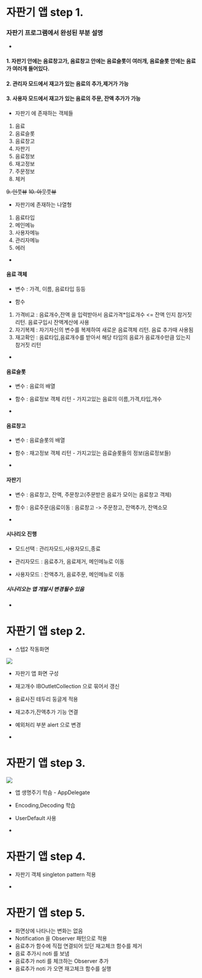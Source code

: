 # 자판기 앱 step 1.

### 자판기 프로그램에서 완성된 부분 설명
-

#### 1. 자판기 안에는 음료창고가, 음료창고 안에는 음료슬롯이 여러개, 음료슬롯 안에는 음료가 여러개 들어있다.
#### 2. 관리자 모드에서 재고가 있는 음료의 추가,제거가 가능
#### 3. 사용자 모드에서 재고가 있는 음료의 주문, 잔액 추가가 가능

- 자판기 에 존재하는 객체들

1. 음료
2. 음료슬롯
3. 음료창고
4. 자판기
5. 음료정보
6. 재고정보
7. 주문정보
8. 체커

~~9. 인풋뷰~~
~~10. 아웃풋뷰~~

- 자판기에 존재하는 나열형

1. 음료타입
2. 메인메뉴
3. 사용자메뉴
4. 관리자메뉴
5. 에러

-

#### 음료 객체

- 변수 : 가격, 이름, 음료타입 등등

- 함수

1. 가격비교 : 음료개수,잔액 을 입력받아서 음료가격*임료개수 <= 잔액 인지 참거짓 리턴. 음료구입시 잔액계산에 사용
2. 자기복제 : 자기자신의 변수를 복제하여 새로운 음료객체 리턴. 음료 추가때 사용됨
3. 재고확인 : 음료타입,음료개수를 받아서 해당 타임의 음료가 음료개수만큼 있는지 참거짓 리턴

-

#### 음료슬롯

- 변수 : 음료의 배열
- 함수 : 음료정보 객체 리턴 - 가지고있는 음료의 이름,가격,타입,개수

-

#### 음료창고

- 변수 : 음료슬롯의 배열

- 함수 : 재고정보 객체 리턴 - 가지고있는 음료슬롯들의 정보(음료정보들)

-

#### 자판기 

- 변수 : 음료창고, 잔액, 주문창고(주문받은 음료가 모이는 음료창고 객체)

- 함수 : 음료주문(음료이동 : 음료창고 -> 주문창고, 잔액추가, 잔액소모

-

#### 시나리오 진행

- 모드선택 : 관리자모드,사용자모드,종료

- 관리자모드 : 음료추가, 음료제거, 메인메뉴로 이동
- 사용자모드 : 잔액추가, 음료주문, 메인메뉴로 이동

##### 시나리오는 앱 개발시 변경될수 있음

-

# 자판기 앱 step 2.

- 스텝2 작동화면 

![](VendingmachineApp_step2_20180920.gif)

- 자판기 앱 화면 구성
- 재고개수 IBOutletCollection 으로 묶어서 갱신
- 음료사진 테두리 둥글게 적용
- 재고추가,잔액추가 기능 연결
- 예외처리 부분 alert 으로 변경

-

# 자판기 앱 step 3.

![](VendingmachineApp_step3_running.gif)

- 앱 생명주기 학슴 - AppDelegate
- Encoding,Decoding 학습
- UserDefault 사용

-

# 자판기 앱 step 4.

- 자판기 객체 singleton pattern 적용

-

# 자판기 앱 step 5.

- 화면상에 나타나는 변화는 없음
- Notification 을 Observer 패턴으로 적용
- 음료추가 함수에 직접 연결되어 있던 재고체크 함수를 제거
- 음료 추가시 noti 를 보냄
- 음료추가 noti 를 체크하는 Observer 추가
- 음료추가 noti 가 오면 재고체크 함수를 실행
